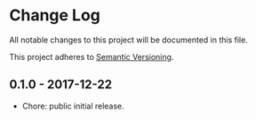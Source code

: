 # Change Log

All notable changes to this project will be documented in this file.

This project adheres to [Semantic Versioning](http://semver.org).

## 0.1.0 - 2017-12-22

* Chore: public initial release.
